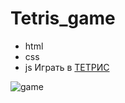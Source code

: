 # Tetris_game
- html
- css
- js
Играть в [ТЕТРИС](https://akezhev.github.io/Tetris_game/)

![game](https://novoetv.kz/wp-content/uploads/2021/04/%D1%82%D0%B5%D1%82%D1%80%D0%B8%D1%81-768x432.png)

